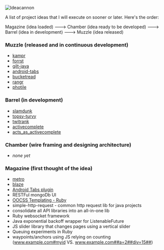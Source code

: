 ![Ideacannon](https://forrst-production.s3.amazonaws.com/posts/snaps/123454/original.png?1323847557 "Ideacannon")

A list of project ideas that I will execute on sooner or later. Here's the order:

Magazine (idea loaded) ---> Chamber (idea ready to be developed) ---> Barrel (idea in development) ---> Muzzle (idea released)

### Muzzle (released and in continuous development)

- [kampr](https://github.com/nitindhar7/kampr)
- [forrst](https://github.com/nitindhar7/forrst)
- [gilt-java](https://github.com/nitindhar7/gilt-java)
- [android-tabs](https://github.com/nitindhar7/android-tabs)
- [bucketread](http://bucketread.basedataapp.com/)
- [rangr](https://github.com/nitindhar7/rangr)
- [photile](https://github.com/nitindhar7/photile)

### Barrel (in development)

- [slamdunk](https://github.com/nitindhar7/slamdunk)
- [topsy-turvy](https://github.com/nitindhar7/topsy-turvy)
- [twitrank](https://github.com/nitindhar7/twitrank)
- [activecomplete](https://github.com/nitindhar7/activecomplete)
- [acts_as_activecomplete](https://github.com/nitindhar7/acts_as_activecomplete)

### Chamber (wire framing and designing architecture)

- *none yet*

### Magazine (first thought of the idea)

- [metro](https://github.com/nitindhar7/ideacannon/blob/master/metro.md)
- [blaze](https://github.com/nitindhar7/ideacannon/blob/master/blaze.md)
- [Android Tabs plugin](https://github.com/nitindhar7/ideacannon/blob/master/android-tabs-plugin.md)
- RESTFul mongoDb UI
- [OOCSS Templating - Ruby](https://github.com/nitindhar7/ideacannon/blob/master/roocss.md)
- simple-http-request - common http request lib for java projects
- consolidate all API libraries into an all-in-one lib
- Ruby websocket framework
- Java exponential backoff wrapper for ListenableFuture
- JS slider library that changes pages using a vertical slider
- Queuing experiments in Ruby
- waypoints/anchors using JS relying on counting (www.example.com#myid VS. www.example.com##a=2##div=15##)
